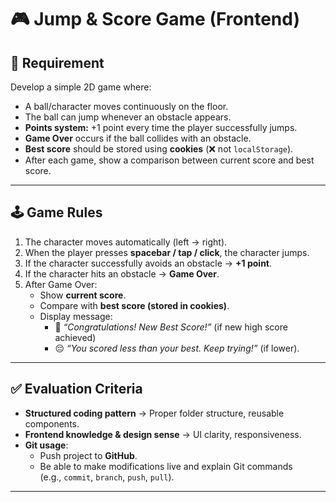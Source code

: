 # 🎮 Jump & Score Game (Frontend)

## 📌 Requirement
Develop a simple 2D game where:

- A ball/character moves continuously on the floor.  
- The ball can jump whenever an obstacle appears.  
- **Points system:** +1 point every time the player successfully jumps.  
- **Game Over** occurs if the ball collides with an obstacle.  
- **Best score** should be stored using **cookies** (❌ not `localStorage`).  
- After each game, show a comparison between current score and best score.  

---

## 🕹️ Game Rules
1. The character moves automatically (left → right).  
2. When the player presses **spacebar / tap / click**, the character jumps.  
3. If the character successfully avoids an obstacle → **+1 point**.  
4. If the character hits an obstacle → **Game Over**.  
5. After Game Over:  
   - Show **current score**.  
   - Compare with **best score (stored in cookies)**.  
   - Display message:  
     - 🎉 *“Congratulations! New Best Score!”* (if new high score achieved)  
     - 😔 *“You scored less than your best. Keep trying!”* (if lower).  

---

## ✅ Evaluation Criteria
- **Structured coding pattern** → Proper folder structure, reusable components.  
- **Frontend knowledge & design sense** → UI clarity, responsiveness.  
- **Git usage**:  
  - Push project to **GitHub**.  
  - Be able to make modifications live and explain Git commands  
    (e.g., `commit`, `branch`, `push`, `pull`).  

---
